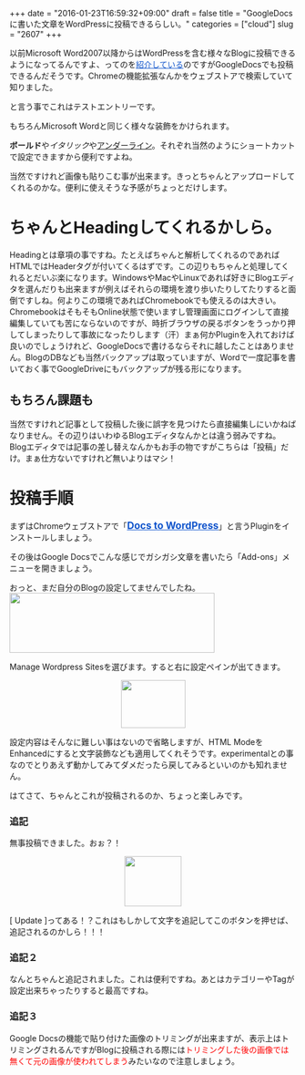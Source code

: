 +++
date = "2016-01-23T16:59:32+09:00"
draft = false
title = "GoogleDocsに書いた文章をWordPressに投稿できるらしい。"
categories = ["cloud"]
slug = "2607"
+++

<p><span><span style="">以前Microsoft Word2007以降からはWordPressを含む様々なBlogに投稿できるようになってるんですよ、ってのを</span><a href="https://keruru.net/2007/06/07/word2007%E3%81%A7wordpress%E3%81%AB%E6%8A%95%E7%A8%BF%E3%81%99%E3%82%8B%E3%81%BE%E3%81%A7/" style="color:#1155cc;text-decoration:underline;">紹介している</a><span style="">のですがGoogleDocsでも投稿できるんだそうです。Chromeの機能拡張なんかをウェブストアで検索していて知りました。</span></span></p><p></p><p><span><span style="">と言う事でこれはテストエントリーです。</span></span></p><p></p><p><span><span style="">もちろんMicrosoft Wordと同じく様々な装飾をかけられます。</span></span></p><p><span><span style="font-weight:bold;">ボールド</span><span style="">や</span><span style="font-style:italic;">イタリック</span><span style="">や</span><span style="text-decoration:underline;">アンダーライン</span><span style="">。それぞれ当然のようにショートカットで設定できますから便利ですよね。</span></span></p><p><span><span style="">当然ですけれど画像も貼りこむ事が出来ます。きっとちゃんとアップロードしてくれるのかな。便利に使えそうな予感がちょっとだけします。</span></span></p><p></p><p><span><span style=""></span></span></p><h1><span><span style="">ちゃんとHeadingしてくれるかしら。</span></span></h1><p><span><span style="">Headingとは章項の事ですね。たとえばちゃんと解析してくれるのであればHTMLではHeaderタグが付いてくるはずです。この辺りもちゃんと処理してくれるとだいぶ楽になります。WindowsやMacやLinuxであれば好きにBlogエディタを選んだりも出来ますが例えばそれらの環境を渡り歩いたりしてたりすると面倒ですしね。何よりこの環境であればChromebookでも使えるのは大きい。ChromebookはそもそもOnline状態で使いますし管理画面にログインして直接編集していても苦にならないのですが、時折ブラウザの戻るボタンをうっかり押してしまったりして事故になったりします（汗）まぁ何かPluginを入れておけば良いのでしょうけれど、GoogleDocsで書けるならそれに越したことはありません。BlogのDBなども当然バックアップは取っていますが、Wordで一度記事を書いておく事でGoogleDriveにもバックアップが残る形になります。</span></span></p><h2><span><span style="">もちろん課題も</span></span></h2><p><span><span style="">当然ですけれど記事として投稿した後に誤字を見つけたら直接編集しにいかねばなりません。その辺りはいわゆるBlogエディタなんかとは違う弱みですね。Blogエディタでは記事の差し替えなんかもお手の物ですがこちらは「投稿」だけ。まぁ仕方ないですけれど無いよりはマシ！</span></span></p><p></p><h1><span><span style="">投稿手順</span></span></h1><p><span><span style="">まずはChromeウェブストアで「</span><a href="https://chrome.google.com/webstore/detail/docs-to-wordpress/dmmjjffhapkelioplpceelbpmpcpjeke" style="background-color:#ffffff;color:#1155cc;font-size:13pt;font-weight:bold;text-decoration:underline;">Docs to WordPress</a><span style="">」と言うPluginをインストールしましょう。</span></span></p><p><span><span style="">その後はGoogle Docsでこんな感じでガシガシ文章を書いたら「Add-ons」メニューを開きましょう。</span></span></p><p><span><span style="">おっと、まだ自分のBlogの設定してませんでしたね。</span></span><a href="/images/2016/01/0c2cae57ae1dea3ed4d60623cbeab0ca-6-1.jpg" rel="prettyPhoto" title = "GoogleDocsに書いた文章をWordPressに投稿できるらしい。 0.jpg"><img style="width:360px;height:105px;" src="/images/2016/01/0c2cae57ae1dea3ed4d60623cbeab0ca-6-1.jpg" alt=""/></a></p><p><span><span style="">Manage Wordpress Sitesを選びます。すると右に設定ペインが出てきます。</span></span></p><p></p><p align="center"><a href="/images/2016/01/58e65eaff86d8ce5c42db4df358f67ab-6-1.jpg" rel="prettyPhoto" title = "GoogleDocsに書いた文章をWordPressに投稿できるらしい。 1.jpg"><img style="width:113px;height:84px;" src="/images/2016/01/58e65eaff86d8ce5c42db4df358f67ab-6-1.jpg" alt=""/></a></p><p><span><span style="">設定内容はそんなに難しい事はないので省略しますが、HTML ModeをEnhancedにすると文字装飾なども適用してくれそうです。experimentalとの事なのでとりあえず動かしてみてダメだったら戻してみるといいのかも知れません。</span></span></p><p></p><p><span><span style="">はてさて、ちゃんとこれが投稿されるのか、ちょっと楽しみです。</span></span></p><h3><span><span style="">追記</span></span></h3><p><span><span style="">無事投稿できました。おぉ？！</span></span></p><p align="center"><a href="/images/2016/01/040a8876e4bdd34b60feb4ca22117eb6-5-1.jpg" rel="prettyPhoto" title = "GoogleDocsに書いた文章をWordPressに投稿できるらしい。 2.jpg"><img style="width:100px;height:88px;" src="/images/2016/01/040a8876e4bdd34b60feb4ca22117eb6-5-1.jpg" alt=""/></a></p><p><span><span style="">[ Update ]ってある！？これはもしかして文字を追記してこのボタンを押せば、追記されるのかしら！！！</span></span></p><h3><span><span style="">追記２</span></span></h3><p><span><span style="">なんとちゃんと追記されました。これは便利ですね。あとはカテゴリーやTagが設定出来ちゃったりすると最高ですね。</span></span></p><h3><span><span style="">追記３</span></span></h3><p><span><span style="">Google Docsの機能で貼り付けた画像のトリミングが出来ますが、表示上はトリミングされるんですがBlogに投稿される際には</span><span style="color:#ff0000;">トリミングした後の画像では無くて元の画像が使われてしまう</span><span style="">みたいなので注意しましょう。</span></span></p><p></p>
